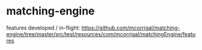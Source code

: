 matching-engine
===============

features developed / in-flight: https://github.com/mcorrigal/matching-engine/tree/master/src/test/resources/com/mcorrigal/matchingEngine/features